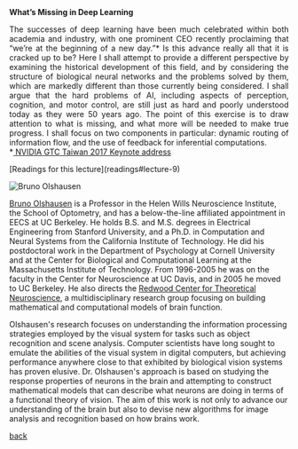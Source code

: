 <div class="abstract">   
    <strong>What’s Missing in Deep Learning</strong>
    <p align="justify">The successes of deep learning have been much celebrated within both academia and industry, with one prominent CEO recently proclaiming that “we’re at the beginning of a new day.”*  Is this advance really all that it is cracked up to be?  Here I shall attempt to provide a different perspective by examining the historical development of this field, and by considering the structure of biological neural networks and the problems solved by them, which are markedly different than those currently being considered.  I shall argue that the hard problems of AI, including aspects of perception, cognition, and motor control, are still just as hard and poorly understood today as they were 50 years ago.  The point of this exercise is to draw attention to what is missing, and what more will be needed to make true progress.  I shall focus on two components in particular:  dynamic routing of information flow, and the use of feedback for inferential computations.
<br>
*<a href="https://www.youtube.com/embed/ca40gkvLfwE"> NVIDIA GTC Taiwan 2017 Keynote address </a>

</p>
</div>
[Readings for this lecture](readings#lecture-9)

![Bruno Olshausen](/assets/img/bruno_olshausen.jpg)  

[Bruno Olshausen](http://redwood.berkeley.edu/bruno/) is a Professor in the Helen Wills Neuroscience Institute, the School of Optometry, and has a below-the-line affiliated appointment in EECS at UC Berkeley. He holds B.S. and M.S. degrees in Electrical Engineering from Stanford University, and a Ph.D. in Computation and Neural Systems from the California Institute of Technology. He did his postdoctoral work in the Department of Psychology at Cornell University and at the Center for Biological and Computational Learning at the Massachusetts Institute of Technology. From 1996-2005 he was on the faculty in the Center for Neuroscience at UC Davis, and in 2005 he moved to UC Berkeley. He also directs the [Redwood Center for Theoretical Neuroscience](http://redwood.berkeley.edu), a multidisciplinary research group focusing on building mathematical and computational models of brain function.

Olshausen's research focuses on understanding the information processing strategies employed by the visual system for tasks such as object recognition and scene analysis. Computer scientists have long sought to emulate the abilities of the visual system in digital computers, but achieving performance anywhere close to that exhibited by biological vision systems has proven elusive. Dr. Olshausen's approach is based on studying the response properties of neurons in the brain and attempting to construct mathematical models that can describe what neurons are doing in terms of a functional theory of vision. The aim of this work is not only to advance our understanding of the brain but also to devise new algorithms for image analysis and recognition based on how brains work.

[back](./)
